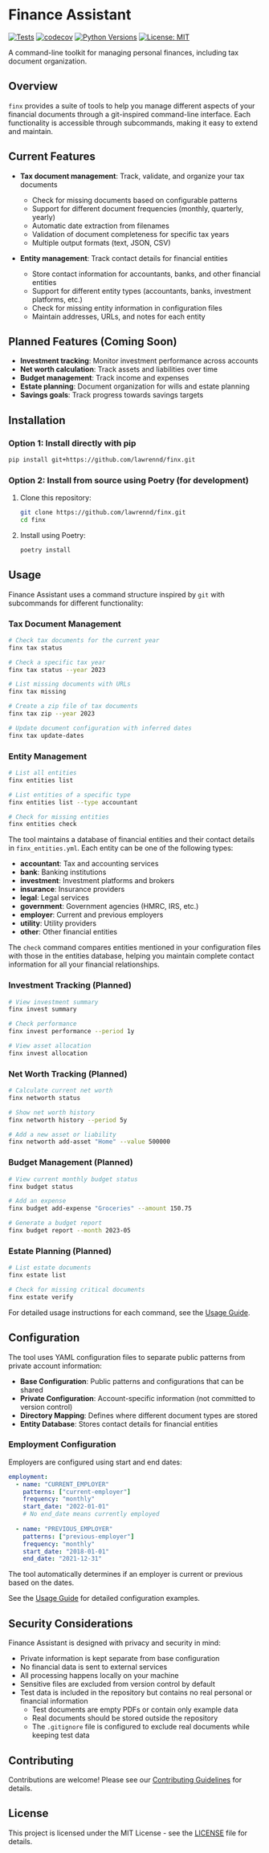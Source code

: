 # Finance Assistant

[![Tests](https://github.com/lawrennd/tax_document_checker/actions/workflows/tests.yml/badge.svg)](https://github.com/lawrennd/tax_document_checker/actions/workflows/tests.yml)
[![codecov](https://codecov.io/gh/lawrennd/tax_document_checker/branch/main/graph/badge.svg)](https://codecov.io/gh/lawrennd/tax_document_checker)
[![Python Versions](https://img.shields.io/pypi/pyversions/tax-document-checker.svg)](https://pypi.org/project/tax-document-checker/)
[![License: MIT](https://img.shields.io/badge/License-MIT-yellow.svg)](https://opensource.org/licenses/MIT)

A command-line toolkit for managing personal finances, including tax document organization.

## Overview

`finx` provides a suite of tools to help you manage different aspects of your financial documents through a git-inspired command-line interface. Each functionality is accessible through subcommands, making it easy to extend and maintain.

## Current Features

- **Tax document management**: Track, validate, and organize your tax documents
  - Check for missing documents based on configurable patterns
  - Support for different document frequencies (monthly, quarterly, yearly)
  - Automatic date extraction from filenames
  - Validation of document completeness for specific tax years
  - Multiple output formats (text, JSON, CSV)

- **Entity management**: Track contact details for financial entities
  - Store contact information for accountants, banks, and other financial entities
  - Support for different entity types (accountants, banks, investment platforms, etc.)
  - Check for missing entity information in configuration files
  - Maintain addresses, URLs, and notes for each entity

## Planned Features (Coming Soon)

- **Investment tracking**: Monitor investment performance across accounts
- **Net worth calculation**: Track assets and liabilities over time
- **Budget management**: Track income and expenses
- **Estate planning**: Document organization for wills and estate planning
- **Savings goals**: Track progress towards savings targets

## Installation

### Option 1: Install directly with pip
```bash
pip install git+https://github.com/lawrennd/finx.git
```

### Option 2: Install from source using Poetry (for development)
1. Clone this repository:
   ```bash
   git clone https://github.com/lawrennd/finx.git
   cd finx
   ```

2. Install using Poetry:
   ```bash
   poetry install
   ```

## Usage

Finance Assistant uses a command structure inspired by `git` with subcommands for different functionality:

### Tax Document Management

```bash
# Check tax documents for the current year
finx tax status

# Check a specific tax year
finx tax status --year 2023

# List missing documents with URLs
finx tax missing

# Create a zip file of tax documents
finx tax zip --year 2023

# Update document configuration with inferred dates
finx tax update-dates
```

### Entity Management

```bash
# List all entities
finx entities list

# List entities of a specific type
finx entities list --type accountant

# Check for missing entities
finx entities check
```

The tool maintains a database of financial entities and their contact details in `finx_entities.yml`. Each entity can be one of the following types:
- **accountant**: Tax and accounting services
- **bank**: Banking institutions
- **investment**: Investment platforms and brokers
- **insurance**: Insurance providers
- **legal**: Legal services
- **government**: Government agencies (HMRC, IRS, etc.)
- **employer**: Current and previous employers
- **utility**: Utility providers
- **other**: Other financial entities

The `check` command compares entities mentioned in your configuration files with those in the entities database, helping you maintain complete contact information for all your financial relationships.

### Investment Tracking (Planned)

```bash
# View investment summary
finx invest summary

# Check performance
finx invest performance --period 1y

# View asset allocation
finx invest allocation
```

### Net Worth Tracking (Planned)

```bash
# Calculate current net worth
finx networth status

# Show net worth history
finx networth history --period 5y

# Add a new asset or liability
finx networth add-asset "Home" --value 500000
```

### Budget Management (Planned)

```bash
# View current monthly budget status
finx budget status

# Add an expense
finx budget add-expense "Groceries" --amount 150.75

# Generate a budget report
finx budget report --month 2023-05
```

### Estate Planning (Planned)

```bash
# List estate documents
finx estate list

# Check for missing critical documents
finx estate verify
```

For detailed usage instructions for each command, see the [Usage Guide](docs/usage.md).

## Configuration

The tool uses YAML configuration files to separate public patterns from private account information:

- **Base Configuration**: Public patterns and configurations that can be shared
- **Private Configuration**: Account-specific information (not committed to version control)
- **Directory Mapping**: Defines where different document types are stored
- **Entity Database**: Stores contact details for financial entities

### Employment Configuration

Employers are configured using start and end dates:

```yaml
employment:
  - name: "CURRENT_EMPLOYER"
    patterns: ["current-employer"]
    frequency: "monthly"
    start_date: "2022-01-01"
    # No end_date means currently employed
  
  - name: "PREVIOUS_EMPLOYER"
    patterns: ["previous-employer"]
    frequency: "monthly"
    start_date: "2018-01-01"
    end_date: "2021-12-31"
```

The tool automatically determines if an employer is current or previous based on the dates.

See the [Usage Guide](docs/usage.md) for detailed configuration examples.

## Security Considerations

Finance Assistant is designed with privacy and security in mind:

- Private information is kept separate from base configuration
- No financial data is sent to external services
- All processing happens locally on your machine
- Sensitive files are excluded from version control by default
- Test data is included in the repository but contains no real personal or financial information
  - Test documents are empty PDFs or contain only example data
  - Real documents should be stored outside the repository
  - The `.gitignore` file is configured to exclude real documents while keeping test data

## Contributing

Contributions are welcome! Please see our [Contributing Guidelines](CONTRIBUTING.md) for details.

## License

This project is licensed under the MIT License - see the [LICENSE](LICENSE) file for details.